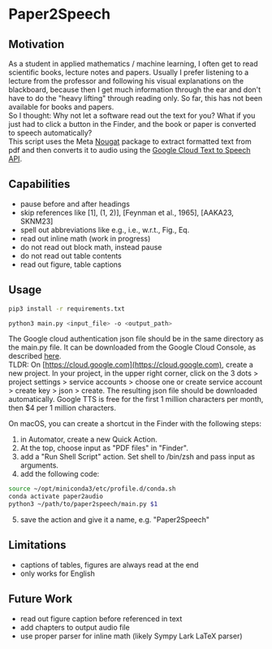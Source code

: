 # Paper2Speech

## Motivation
As a student in applied mathematics / machine learning, I often get to read scientific books, lecture notes and papers.
Usually I prefer listening to a lecture from the professor and following his visual explanations on the blackboard, because then I get much information through the ear and don't have to do the "heavy lifting" through reading only.
So far, this has not been available for books and papers.  
So I thought: Why not let a software read out the text for you?
What if you just had to click a button in the Finder, and the book or paper is converted to speech automatically?  
This script uses the Meta [Nougat](https://facebookresearch.github.io/nougat/) package to extract formatted text from pdf and then converts it to audio using the [Google Cloud Text to Speech API](https://cloud.google.com/text-to-speech?hl=de).

## Capabilities
- pause before and after headings
- skip references like \[1\], \(1, 2)], \[Feynman et al., 1965\], \[AAKA23, SKNM23\]
- spell out abbreviations like e.g., i.e., w.r.t., Fig., Eq.
- read out inline math (work in progress)
- do not read out block math, instead pause
- do not read out table contents
- read out figure, table captions

## Usage
```bash
pip3 install -r requirements.txt
```
```bash
python3 main.py <input_file> -o <output_path>
```

The Google cloud authentication json file should be in the same directory as the main.py file. It can be downloaded from the Google Cloud Console, as described [here](https://cloud.google.com/api-keys/docs/create-manage-api-keys).  
TLDR: On [https://cloud.google.com](https://cloud.google.com), create a new project. In your project, in the upper right corner, click on the 3 dots > project settings > service accounts > choose one or create service account > create key > json > create.
The resulting json file should be downloaded automatically.
Google TTS is free for the first 1 million characters per month, then $4 per 1 million characters.

On macOS, you can create a shortcut in the Finder with the following steps:
1. in Automator, create a new Quick Action. 
2. At the top, choose input as "PDF files" in "Finder". 
3. add a "Run Shell Script" action. Set shell to /bin/zsh and pass input as arguments. 
4. add the following code:
```bash
source ~/opt/miniconda3/etc/profile.d/conda.sh
conda activate paper2audio
python3 ~/path/to/paper2speech/main.py $1
```
5. save the action and give it a name, e.g. "Paper2Speech"

## Limitations
- captions of tables, figures are always read at the end
- only works for English

## Future Work
- read out figure caption before referenced in text
- add chapters to output audio file
- use proper parser for inline math (likely Sympy Lark LaTeX parser)
